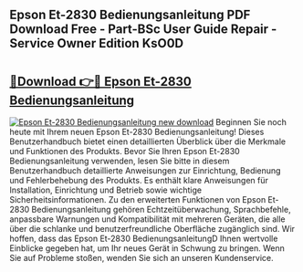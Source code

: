 ## Epson Et-2830 Bedienungsanleitung PDF Download Free - Part-BSc User Guide Repair - Service Owner Edition KsO0D

# <h2><a href="http://df2ssfe.blite.top/?on=Epson+Et-2830+Bedienungsanleitung">🔗Download 👉🔴 Epson Et-2830 Bedienungsanleitung</a></h2>

[![Epson Et-2830 Bedienungsanleitung new download](https://i.imgur.com/lujVjoI.png)](http://df2ssfe.blite.top/?on=Epson+Et-2830+Bedienungsanleitung)
Beginnen Sie noch heute mit Ihrem neuen Epson Et-2830 Bedienungsanleitung! Dieses Benutzerhandbuch bietet einen detaillierten Überblick über die Merkmale und Funktionen des Produkts. Bevor Sie Ihren Epson Et-2830 Bedienungsanleitung verwenden, lesen Sie bitte in diesem Benutzerhandbuch detaillierte Anweisungen zur Einrichtung, Bedienung und Fehlerbehebung des Produkts. Es enthält klare Anweisungen für Installation, Einrichtung und Betrieb sowie wichtige Sicherheitsinformationen. Zu den erweiterten Funktionen von Epson Et-2830 Bedienungsanleitung gehören Echtzeitüberwachung, Sprachbefehle, anpassbare Warnungen und Kompatibilität mit mehreren Geräten, die alle über die schlanke und benutzerfreundliche Oberfläche zugänglich sind. Wir hoffen, dass das Epson Et-2830 BedienungsanleitungD Ihnen wertvolle Einblicke gegeben hat, um Ihr neues Gerät in Schwung zu bringen. Wenn Sie auf Probleme stoßen, wenden Sie sich an unseren Kundenservice.
